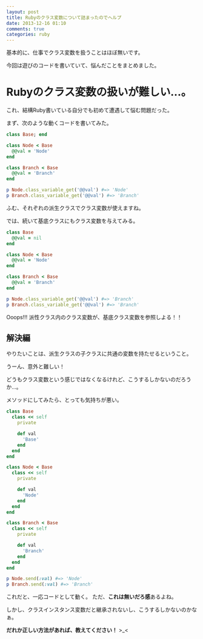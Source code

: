 ```yaml
---
layout: post
title: Rubyのクラス変数について詰まったのでヘルプ
date: 2013-12-16 01:10
comments: true
categories: ruby
---
```


基本的に、仕事でクラス変数を扱うことはほぼ無いです。

今回は遊びのコードを書いていて、悩んだことをまとめました。

<!-- more -->

# Rubyのクラス変数の扱いが難しい...。

これ、結構Ruby書いている自分でも初めて遭遇して悩む問題だった。

まず、次のような動くコードを書いてみた。

```ruby
class Base; end

class Node < Base
  @@val = 'Node'
end

class Branch < Base
  @@val = 'Branch'
end

p Node.class_variable_get('@@val') #=> 'Node'
p Branch.class_variable_get('@@val') #=> 'Branch'
```

ふむ、それぞれの派生クラスでクラス変数が使えますね。

では、続いて基底クラスにもクラス変数を与えてみる。

```ruby
class Base
  @@val = nil
end

class Node < Base
  @@val = 'Node'
end

class Branch < Base
  @@val = 'Branch'
end

p Node.class_variable_get('@@val') #=> 'Branch'
p Branch.class_variable_get('@@val') #=> 'Branch'
```

Ooops!!! 派性クラス内のクラス変数が、基底クラス変数を参照しよる！！

## 解決編

やりたいことは、派生クラスの子クラスに共通の変数を持たせるということ。

うーん、意外と難しい！

どうもクラス変数という感じではなくなるけれど、こうするしかないのだろうか...。

メソッドにしてみたら、とっても気持ちが悪い。

```ruby
class Base
  class << self
    private

    def val
      'Base'
    end
  end
end

class Node < Base
  class << self
    private

    def val
      'Node'
    end
  end
end

class Branch < Base
  class << self
    private

    def val
      'Branch'
    end
  end
end

p Node.send(:val) #=> 'Node'
p Branch.send(:val) #=> 'Branch'
```

これだと、一応コードとして動く。 ただ、**これは無いだろ感**あるよね。

しかし、クラスインスタンス変数だと継承されないし、こうするしかないのかなぁ。

**だれか正しい方法があれば、教えてください！** >_<
